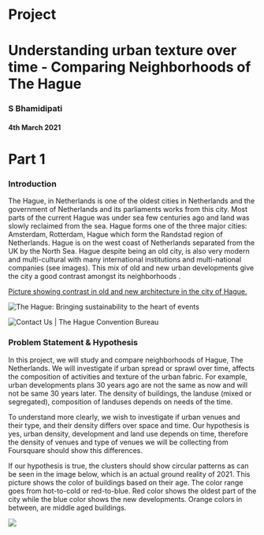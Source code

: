 # Project

# Understanding urban texture over time - Comparing Neighborhoods of The Hague



### S Bhamidipati

#### 4th March 2021



# Part 1

### Introduction 



The Hague, in Netherlands is one of the oldest cities in Netherlands and the government of Netherlands and its parliaments works from this city. Most parts of the current Hague was under sea few centuries ago and land was slowly reclaimed from the sea. Hague forms one of the three major cities: Amsterdam, Rotterdam, Hague which form the Randstad region of Netherlands. Hague is on the west coast of Netherlands separated from the UK by the North Sea. Hague despite being an old city, is also very modern and multi-cultural with many international institutions and multi-national companies (see images). This mix of old and new urban developments give the city a good contrast amongst its neighborhoods . 







<u>Picture showing contrast in old and new architecture  in the city of Hague.</u>

![The Hague: Bringing sustainability to the heart of events](https://www.sustaineurope.com/images/binnehof%20with%20swan.jpg?crc=212812994)



![Contact Us | The Hague Convention Bureau](https://conventionbureau.thehague.com/sites/thcb_corp/files/styles/content_image_small_500x/public/2020-01/skyline%20buildings%20from%20above_0.png?itok=IhYKj6oP)



### Problem Statement & Hypothesis



In this project, we will study and compare neighborhoods of Hague, The Netherlands. We will investigate if urban spread or sprawl over time, affects the composition of activities and texture of the urban fabric. For example, urban developments plans 30 years ago are not the same as now and will not be same 30 years later. The density of buildings, the landuse (mixed or segregated), composition of landuses depends on needs of the time. 



To understand more clearly, we wish to investigate if urban venues and their type, and their density differs over space and time.  Our hypothesis is yes, urban density, development  and land use depends on time, therefore the density of venues and type of venues we will be collecting from Foursquare should show this differences.



If our hypothesis is true, the clusters should show circular patterns as can be seen in the image below, which is an actual ground reality of 2021. This picture shows the color of buildings based on their age. The color range goes from hot-to-cold or red-to-blue. Red color shows the oldest part of the city while the blue color shows the new developments. Orange colors in between, are middle aged buildings. 



![](C:\Users\srirama\Projects\coursera_capstone\image-20210304204518465.png)

